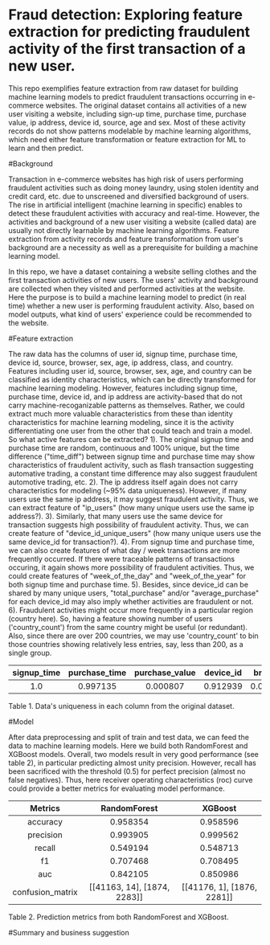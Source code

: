 # Fraud detection: Exploring feature extraction for predicting fraudulent activity of the first transaction of a new user.

This repo exemplifies feature extraction from raw dataset for building machine learning models to predict fraudulent transactions occurring in e-commerce websites. The original dataset contains all activities of a new user visiting a website, including sign-up time, purchase time, purchase value, ip address, device id, source, age and sex. Most of these activity records do not show patterns modelable by machine learning algorithms, which need either feature transformation or feature extraction for ML to learn and then predict. 

#Background
  
  Transaction in e-commerce websites has high risk of users performing fraudulent activities such as doing money laundry, using stolen identity and credit card, etc. due to unscreened and diversified background of users. The rise in artificial intelligent (machine learning in specific) enables to detect these fraudulent activities with accuracy and real-time. However, the activities and background of a new user visiting a website (called data) are usually not directly learnable by machine learning algorithms. Feature extraction from activity records and feature transformation from user's background are a necessity as well as a prerequisite for building a machine learning model.
    
   In this repo, we have a dataset containing a website selling clothes and the first transaction activities of new users. The users' activity and background are collected when they visited and performed activities at the website. Here the purpose is to build a machine learning model to predict (in real time) whether a new user is performing fraudulent activity. Also, based on model outputs, what kind of users' experience could be recommended to the website.

#Feature extraction

  The raw data has the columns of user id, signup time, purchase time, device id, source, browser, sex, age, ip address, class, and country. Features including user id, source, browser, sex, age, and country can be classified as identity characteristics, which can be directly transformed for machine learning modeling. However, features including signup time, purchase time, device id, and ip address are activity-based that do not carry machine-recoganizable patterns as themselves. Rather, we could extract much more valuable characteristics from these than identity characteristics for machine learning modeling, since it is the activity differentiating one user from the other that could teach and train a model. So what active features can be extracted?
  1). The original signup time and purchase time are random, continuous and 100% unique, but the time difference ("time_diff") between signup time and purchase time may show characteristics of fraudulent activity, such as flash transaction suggesting automative trading, a constant time difference may also suggest fraudulent automotive trading, etc.
  2). The ip address itself again does not carry characteristics for modeling (~95% data uniqueness). However, if many users use the same ip address, it may suggest fraudulent activity. Thus, we can extract feature of "ip_users" (how many unique users use the same ip address?).
  3). Similarly, that many users use the same device for transaction suggests high possibility of fraudulent activity. Thus, we can create feature of "device_id_unique_users" (how many unique users use the same device_id for transaction?).
  4). From signup time and purchase time, we can also create features of what day / week transactions are more frequently occurred. If there were traceable patterns of transactions occuring, it again shows more possibility of fraudulent activities. Thus, we could create features of "week_of_the_day" and "week_of_the_year" for both signup time and purchase time.
  5). Besides, since device_id can be shared by many unique users, "total_purchase" and/or "average_purchase" for each device_id may also imply whether activities are fraudulent or not.
  6). Fraudulent activities might occur more frequently in a particular region (country here). So, having a feature showing number of users ('country_count') from the same country might be useful (or redundant). Also, since there are over 200 countries, we may use 'country_count' to bin those countries showing relatively less entries, say, less than 200, as a single group.
  
  |signup_time|purchase_time|purchase_value|device_id|browser|age|ip_address|country|
  |:---:|:---:|:---:|:---:|:---:|:---:|:---:|:---:|
  |1.0|0.997135|0.000807|0.912939|0.000033|0.00038|0.94970|0.001198|

  Table 1. Data's uniqueness in each column from the original dataset.

#Model

  After data preprocessing and split of train and test data, we can feed the data to machine learning models. Here we build both RandomForest and XGBoost models. Overall, two models result in very good performance (see table 2), in particular predicting almost unity precision. However, recall has been sacrificed with the threshold (0.5) for perfect precision (almost no false negatives). Thus, here receiver operating characteristics (roc) curve could provide a better metrics for evaluating model performance. 
   
|Metrics|RandomForest|XGBoost|
|:---:|:---:|:---:|
|accuracy|0.958354|0.958596|
|precision|0.993905|0.999562|
|recall|0.549194|0.548713|
|f1|0.707468|0.708495|
|auc|0.842105|0.850986|
|confusion_matrix|[[41163, 14], [1874, 2283]]|[[41176, 1], [1876, 2281]]|

Table 2. Prediction metrics from both RandomForest and XGBoost.
  
#Summary and business suggestion
